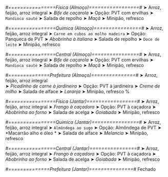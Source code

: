 
*#================Física (Almoço)=================#*
➤ Arroz, feijão, arroz integral
➤ *Bife de caçarola*
➤ Opção: PVT com ervilhas
➤ `Mandioca sauté`
➤ Salada de repolho
➤ *Maçã*
➤ Minipão, refresco

*#================Química (Almoço)================#*
➤ Arroz, feijão, arroz integral
➤ `Carne em cubos ao molho madeira`
➤ Opção: Panqueca de PVT 
➤ *Abobrinha à italiana*
➤ Salada de repolho 
➤ `Doce de leite`
➤ Minipão, refresco

*#================Central (Almoço)================#*
➤ Arroz, feijão, arroz integral
➤ *Bife de caçarola*
➤ Opção: PVT com ervilhas
➤ `Mandioca sauté`
➤ Salada de repolho
➤ *Maçã*
➤ Minipão, refresco

*#==============Prefeitura (Almoço)===============#*
➤ Arroz, feijão, arroz integral  
➤ *Picadinho de carne à jardineira*
➤ Opção: PVT à jardineira
➤ *Creme de milho*
➤ Salada de alface
➤ *Laranja*
➤ Minipão, refresco 
%

*#================Física (Jantar)=================#*
➤ Arroz, feijão, arroz integral
➤ *Frango à caçadora*
➤ Opção: PVT à caçadora
➤ *Abobrinha ao forno*
➤ Salada de acelga
➤ *Goiabada*
➤ Minipão, refresco

*#================Química (Jantar)================#*
➤ Arroz, feijão, arroz integral
➤ `Almôndega ao sugo`
➤ Opção: Almôndega de PVT 
➤ *Macarrão alho e óleo *
➤ Salada de alface 
➤ *Melancia*
➤ Minipão, refresco

*#================Central (Jantar)================#*
➤ Arroz, feijão, arroz integral
➤ *Frango à caçadora*
➤ Opção: PVT à caçadora
➤ *Abobrinha ao forno*
➤ Salada de acelga
➤ *Goiabada*
➤ Minipão, refresco

*#==============Prefeitura (Jantar)===============#*
Fechado
